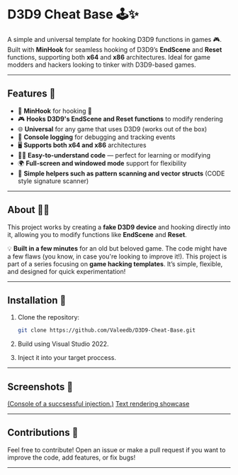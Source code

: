 # D3D9 Cheat Base 🕹️✨

A simple and universal template for hooking D3D9 functions in games 🎮. Built with **MinHook** for seamless hooking of D3D9’s **EndScene** and **Reset** functions, supporting both **x64** and **x86** architectures. Ideal for game modders and hackers looking to tinker with D3D9-based games.

---

## Features 🚀

- 🔌 **MinHook** for hooking 🧲
- 🎮 **Hooks D3D9's EndScene and Reset functions** to modify rendering
- 🌐 **Universal** for any game that uses D3D9 (works out of the box)
- 💬 **Console logging** for debugging and tracking events
- 🖥️ **Supports both x64 and x86** architectures
- 🧑‍💻 **Easy-to-understand code** — perfect for learning or modifying
- 🌍 **Full-screen and windowed mode** support for flexibility
- 🔧 **Simple helpers such as pattern scanning and vector structs** (CODE style signature scanner)

---

## About 🧑‍💻

This project works by creating a **fake D3D9 device** and hooking directly into it, allowing you to modify functions like **EndScene** and **Reset**.

💡 **Built in a few minutes** for an old but beloved game. The code might have a few flaws (you know, in case you're looking to improve it!). This project is part of a series focusing on **game hacking templates**. It’s simple, flexible, and designed for quick experimentation!

---

## Installation 🔧

1. Clone the repository:
   ```bash
   git clone https://github.com/Valeedb/D3D9-Cheat-Base.git
   ```

2. Build using Visual Studio 2022.

3. Inject it into your target proccess.

---

## Screenshots 📸

[(Console of a succsessful injection.)](https://imgur.com/cVhA6I0)
[Text rendering showcase](https://imgur.com/5eTs0r7)

---

## Contributions 🤝

Feel free to contribute! Open an issue or make a pull request if you want to improve the code, add features, or fix bugs!

---
